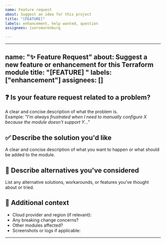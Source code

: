 ```yaml
---
name: Feature request
about: Suggest an idea for this project
title: "[FEATURE]"
labels: enhancement, help wanted, question
assignees: ivorsmorenburg

---
```


---
name: "✨ Feature Request"
about: Suggest a new feature or enhancement for this Terraform module
title: "[FEATURE] <short description>"
labels: ["enhancement"]
assignees: []
---

## ❓ Is your feature request related to a problem?

A clear and concise description of what the problem is.  
Example: *"I'm always frustrated when I need to manually configure X because the module doesn't support Y..."*

## ✅ Describe the solution you'd like

A clear and concise description of what you want to happen or what should be added to the module.

## 🔄 Describe alternatives you've considered

List any alternative solutions, workarounds, or features you’ve thought about or tried.

## 🧠 Additional context

- Cloud provider and region (if relevant):
- Any breaking change concerns?
- Other modules affected?
- Screenshots or logs if applicable:

---
